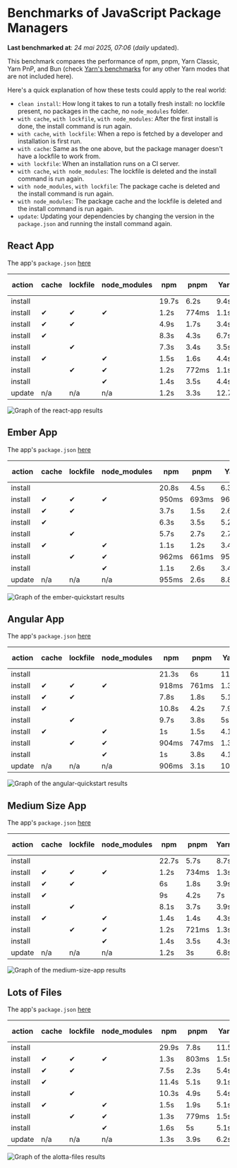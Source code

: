 # Benchmarks of JavaScript Package Managers

**Last benchmarked at**: _24 mai 2025, 07:06_ (_daily_ updated).

This benchmark compares the performance of npm, pnpm, Yarn Classic, Yarn PnP, and Bun (check [Yarn's benchmarks](https://yarnpkg.com/benchmarks) for any other Yarn modes that are not included here).

Here's a quick explanation of how these tests could apply to the real world:

- `clean install`: How long it takes to run a totally fresh install: no lockfile present, no packages in the cache, no `node_modules` folder.
- `with cache`, `with lockfile`, `with node_modules`: After the first install is done, the install command is run again.
- `with cache`, `with lockfile`: When a repo is fetched by a developer and installation is first run.
- `with cache`: Same as the one above, but the package manager doesn't have a lockfile to work from.
- `with lockfile`: When an installation runs on a CI server.
- `with cache`, `with node_modules`: The lockfile is deleted and the install command is run again.
- `with node_modules`, `with lockfile`: The package cache is deleted and the install command is run again.
- `with node_modules`: The package cache and the lockfile is deleted and the install command is run again.
- `update`: Updating your dependencies by changing the version in the `package.json` and running the install command again.

## React App

The app's `package.json` [here](./fixtures/react-app/package.json)

| action  | cache | lockfile | node_modules| npm | pnpm | Yarn | Yarn PnP | Bun |
| ---     | ---   | ---      | ---         | --- | ---  | ---  | ---      | --- |
| install |       |          |             | 19.7s | 6.2s | 9.4s | 4.4s | 1.5s |
| install | ✔     | ✔        | ✔           | 1.2s | 774ms | 1.1s | n/a | 35ms |
| install | ✔     | ✔        |             | 4.9s | 1.7s | 3.4s | 974ms | 437ms |
| install | ✔     |          |             | 8.3s | 4.3s | 6.7s | 4.1s | 417ms |
| install |       | ✔        |             | 7.3s | 3.4s | 3.5s | 969ms | 414ms |
| install | ✔     |          | ✔           | 1.5s | 1.6s | 4.4s | n/a | 34ms |
| install |       | ✔        | ✔           | 1.2s | 772ms | 1.1s | n/a | 31ms |
| install |       |          | ✔           | 1.4s | 3.5s | 4.4s | n/a | 31ms |
| update  | n/a | n/a | n/a | 1.2s | 3.3s | 12.7s | 6.3s | 35ms |

<img alt="Graph of the react-app results" src="results/img/react-app.svg" />

## Ember App

The app's `package.json` [here](./fixtures/ember-quickstart/package.json)

| action  | cache | lockfile | node_modules| npm | pnpm | Yarn | Yarn PnP | Bun |
| ---     | ---   | ---      | ---         | --- | ---  | ---  | ---      | --- |
| install |       |          |             | 20.8s | 4.5s | 6.3s | 3.6s | 1.3s |
| install | ✔     | ✔        | ✔           | 950ms | 693ms | 962ms | n/a | 27ms |
| install | ✔     | ✔        |             | 3.7s | 1.5s | 2.6s | 846ms | 329ms |
| install | ✔     |          |             | 6.3s | 3.5s | 5.2s | 3.2s | 341ms |
| install |       | ✔        |             | 5.7s | 2.7s | 2.7s | 837ms | 340ms |
| install | ✔     |          | ✔           | 1.1s | 1.2s | 3.4s | n/a | 27ms |
| install |       | ✔        | ✔           | 962ms | 661ms | 957ms | n/a | 26ms |
| install |       |          | ✔           | 1.1s | 2.6s | 3.4s | n/a | 26ms |
| update  | n/a | n/a | n/a | 955ms | 2.6s | 8.8s | 4.5s | 29ms |

<img alt="Graph of the ember-quickstart results" src="results/img/ember-quickstart.svg" />

## Angular App

The app's `package.json` [here](./fixtures/angular-quickstart/package.json)

| action  | cache | lockfile | node_modules| npm | pnpm | Yarn | Yarn PnP | Bun |
| ---     | ---   | ---      | ---         | --- | ---  | ---  | ---      | --- |
| install |       |          |             | 21.3s | 6s | 11.6s | 4.4s | 1.7s |
| install | ✔     | ✔        | ✔           | 918ms | 761ms | 1.3s | n/a | 29ms |
| install | ✔     | ✔        |             | 7.8s | 1.8s | 5.1s | 1.1s | 880ms |
| install | ✔     |          |             | 10.8s | 4.2s | 7.9s | 4s | 835ms |
| install |       | ✔        |             | 9.7s | 3.8s | 5s | 1.1s | 841ms |
| install | ✔     |          | ✔           | 1s | 1.5s | 4.1s | n/a | 28ms |
| install |       | ✔        | ✔           | 904ms | 747ms | 1.3s | n/a | 27ms |
| install |       |          | ✔           | 1s | 3.8s | 4.1s | n/a | 26ms |
| update  | n/a | n/a | n/a | 906ms | 3.1s | 10.4s | 4.2s | 35ms |

<img alt="Graph of the angular-quickstart results" src="results/img/angular-quickstart.svg" />

## Medium Size App

The app's `package.json` [here](./fixtures/medium-size-app/package.json)

| action  | cache | lockfile | node_modules| npm | pnpm | Yarn | Yarn PnP | Bun |
| ---     | ---   | ---      | ---         | --- | ---  | ---  | ---      | --- |
| install |       |          |             | 22.7s | 5.7s | 8.7s | 4.6s | 1.8s |
| install | ✔     | ✔        | ✔           | 1.2s | 734ms | 1.3s | n/a | 33ms |
| install | ✔     | ✔        |             | 6s | 1.8s | 3.9s | 1.1s | 490ms |
| install | ✔     |          |             | 9s | 4.2s | 7s | 4.1s | 476ms |
| install |       | ✔        |             | 8.1s | 3.7s | 3.9s | 1.1s | 474ms |
| install | ✔     |          | ✔           | 1.4s | 1.4s | 4.3s | n/a | 32ms |
| install |       | ✔        | ✔           | 1.2s | 721ms | 1.3s | n/a | 29ms |
| install |       |          | ✔           | 1.4s | 3.5s | 4.3s | n/a | 29ms |
| update  | n/a | n/a | n/a | 1.2s | 3s | 6.8s | 4.2s | 39ms |

<img alt="Graph of the medium-size-app results" src="results/img/medium-size-app.svg" />

## Lots of Files

The app's `package.json` [here](./fixtures/alotta-files/package.json)

| action  | cache | lockfile | node_modules| npm | pnpm | Yarn | Yarn PnP | Bun |
| ---     | ---   | ---      | ---         | --- | ---  | ---  | ---      | --- |
| install |       |          |             | 29.9s | 7.8s | 11.5s | 5.4s | 1.7s |
| install | ✔     | ✔        | ✔           | 1.3s | 803ms | 1.5s | n/a | 40ms |
| install | ✔     | ✔        |             | 7.5s | 2.3s | 5.4s | 1.3s | 706ms |
| install | ✔     |          |             | 11.4s | 5.1s | 9.1s | 4.9s | 699ms |
| install |       | ✔        |             | 10.3s | 4.9s | 5.4s | 1.3s | 695ms |
| install | ✔     |          | ✔           | 1.5s | 1.9s | 5.1s | n/a | 40ms |
| install |       | ✔        | ✔           | 1.3s | 779ms | 1.5s | n/a | 36ms |
| install |       |          | ✔           | 1.6s | 5s | 5.1s | n/a | 36ms |
| update  | n/a | n/a | n/a | 1.3s | 3.9s | 6.2s | 5s | 84ms |

<img alt="Graph of the alotta-files results" src="results/img/alotta-files.svg" />